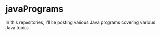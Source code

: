 # javaPrograms
In this repositories, I'll be posting various Java programs covering various Java topics
